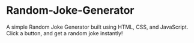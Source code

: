 # Random-Joke-Generator
A simple Random Joke Generator built using HTML, CSS, and JavaScript. Click a button, and get a random joke instantly! 
